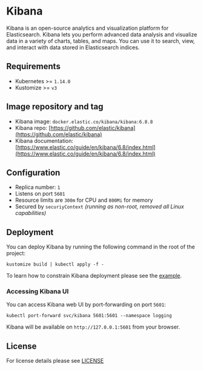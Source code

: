 # Kibana

Kibana is an open-source analytics and visualization platform for Elasticsearch.
Kibana lets you perform advanced data analysis and visualize data in a variety
of charts, tables, and maps. You can use it to search, view, and interact with data
stored in Elasticsearch indices.

## Requirements

- Kubernetes >= `1.14.0`
- Kustomize >= `v3`

## Image repository and tag

* Kibana image: `docker.elastic.co/kibana/kibana:6.8.8`
* Kibana repo: [https://github.com/elastic/kibana](https://github.com/elastic/kibana)
* Kibana documentation:
[https://www.elastic.co/guide/en/kibana/6.8/index.html](https://www.elastic.co/guide/en/kibana/6.8/index.html)

## Configuration

- Replica number: `1`
- Listens on port `5601`
- Resource limits are `300m` for CPU and `800Mi` for memory
- Secured by `securiyContext` *(running as non-root, removed all Linux capabilities)*

## Deployment

You can deploy Kibana by running the following command in the root of the project:

```shell
kustomize build | kubectl apply -f -
```

To learn how to constrain Kibana deployment please see the
[example](../../examples/kibana-node-selector).

### Accessing Kibana UI

You can access Kibana web UI by port-forwarding on port `5601`:

```shell
kubectl port-forward svc/kibana 5601:5601 --namespace logging
```

Kibana will be available on `http://127.0.0.1:5601` from your browser.

## License

For license details please see [LICENSE](../../LICENSE)
